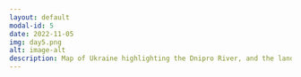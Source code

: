```yaml
---
layout: default
modal-id: 5
date: 2022-11-05
img: day5.png
alt: image-alt
description: Map of Ukraine highlighting the Dnipro River, and the landcover relating to forestry and farmland.
---
```

